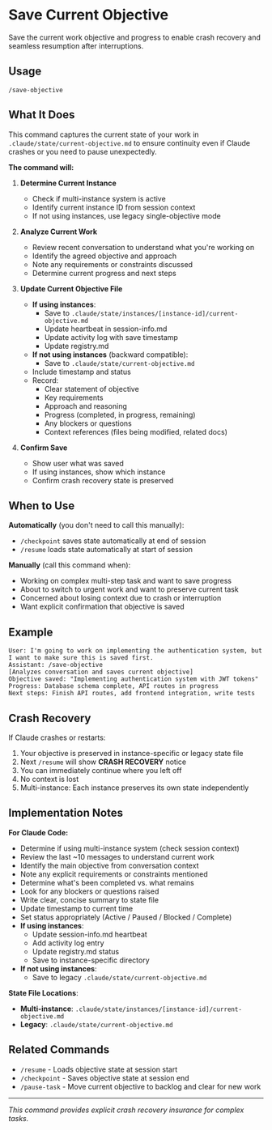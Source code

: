 # Save Current Objective

Save the current work objective and progress to enable crash recovery and seamless resumption after interruptions.

## Usage

`/save-objective`

## What It Does

This command captures the current state of your work in `.claude/state/current-objective.md` to ensure continuity even if Claude crashes or you need to pause unexpectedly.

**The command will:**

1. **Determine Current Instance**
   - Check if multi-instance system is active
   - Identify current instance ID from session context
   - If not using instances, use legacy single-objective mode

2. **Analyze Current Work**
   - Review recent conversation to understand what you're working on
   - Identify the agreed objective and approach
   - Note any requirements or constraints discussed
   - Determine current progress and next steps

3. **Update Current Objective File**
   - **If using instances**:
     - Save to `.claude/state/instances/[instance-id]/current-objective.md`
     - Update heartbeat in session-info.md
     - Update activity log with save timestamp
     - Update registry.md
   - **If not using instances** (backward compatible):
     - Save to `.claude/state/current-objective.md`
   - Include timestamp and status
   - Record:
     - Clear statement of objective
     - Key requirements
     - Approach and reasoning
     - Progress (completed, in progress, remaining)
     - Any blockers or questions
     - Context references (files being modified, related docs)

4. **Confirm Save**
   - Show user what was saved
   - If using instances, show which instance
   - Confirm crash recovery state is preserved

## When to Use

**Automatically** (you don't need to call this manually):
- `/checkpoint` saves state automatically at end of session
- `/resume` loads state automatically at start of session

**Manually** (call this command when):
- Working on complex multi-step task and want to save progress
- About to switch to urgent work and want to preserve current task
- Concerned about losing context due to crash or interruption
- Want explicit confirmation that objective is saved

## Example

```
User: I'm going to work on implementing the authentication system, but I want to make sure this is saved first.
Assistant: /save-objective
[Analyzes conversation and saves current objective]
Objective saved: "Implementing authentication system with JWT tokens"
Progress: Database schema complete, API routes in progress
Next steps: Finish API routes, add frontend integration, write tests
```

## Crash Recovery

If Claude crashes or restarts:
1. Your objective is preserved in instance-specific or legacy state file
2. Next `/resume` will show **CRASH RECOVERY** notice
3. You can immediately continue where you left off
4. No context is lost
5. Multi-instance: Each instance preserves its own state independently

## Implementation Notes

**For Claude Code:**
- Determine if using multi-instance system (check session context)
- Review the last ~10 messages to understand current work
- Identify the main objective from conversation context
- Note any explicit requirements or constraints mentioned
- Determine what's been completed vs. what remains
- Look for any blockers or questions raised
- Write clear, concise summary to state file
- Update timestamp to current time
- Set status appropriately (Active / Paused / Blocked / Complete)
- **If using instances**:
  - Update session-info.md heartbeat
  - Add activity log entry
  - Update registry.md status
  - Save to instance-specific directory
- **If not using instances**:
  - Save to legacy `.claude/state/current-objective.md`

**State File Locations**:
- **Multi-instance**: `.claude/state/instances/[instance-id]/current-objective.md`
- **Legacy**: `.claude/state/current-objective.md`

## Related Commands

- `/resume` - Loads objective state at session start
- `/checkpoint` - Saves objective state at session end
- `/pause-task` - Move current objective to backlog and clear for new work

---

*This command provides explicit crash recovery insurance for complex tasks.*